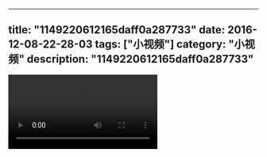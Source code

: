 
---
title: "1149220612165daff0a287733"
date: 2016-12-08-22-28-03
tags: ["小视频"]
category: "小视频"
description: "1149220612165daff0a287733"
---
<video src="http://ohtsqip0g.bkt.clouddn.com/1149220612165daff0a287733.mp4" controls="controls"></video>
